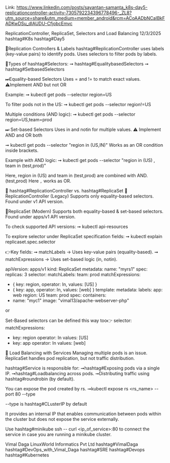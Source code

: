 Link: https://www.linkedin.com/posts/sayantan-samanta_k8s-day5-replicationcontroller-activity-7305792234396778496-_ZL8?utm_source=share&utm_medium=member_android&rcm=ACoAADbNCaIBkFADKwDSu_dlAUDU-CfjobcEmvc

ReplicationController, ReplicaSet, Selectors and Load Balancing
12/3/2025 hashtag#K8s hashtag#Day5

📌Replication Controllers & Labels
 hashtag#ReplicationController uses labels (key-value pairs) to identify pods.
Uses selectors to filter pods by labels.

📌Types of hashtag#Selectors:
➞ hashtag#EqualitybasedSelectors
➞ hashtag#SetbasedSelectors

⏭Equality-based Selectors
Uses = and != to match exact values.
⚠Implement AND but not OR

Example:
➞ kubectl get pods --selector region=US

To filter pods not in the US:
➞ kubectl get pods --selector region!=US

Multiple conditions (AND logic):
➞ kubectl get pods --selector region=US,team=prod

⏭ Set-based Selectors
Uses in and notin for multiple values.
⚠ Implement AND and OR both

➞ kubectl get pods --selector "region in (US,IN)"
Works as an OR condition inside brackets.

Example with AND logic:
➞ kubectl get pods --selector "region in (US) , team in (test,prod)"

Here, region in (US) and team in (test,prod) are combined with AND.
(test,prod) Here `,` works as OR.

📌 hashtag#ReplicationController vs. hashtag#ReplicaSet
📌ReplicationController (Legacy)
Supports only equality-based selectors.
Found under v1 API version.

📌ReplicaSet (Modern)
Supports both equality-based & set-based selectors.
Found under apps/v1 API version.

To check supported API versions:
➞ kubectl api-resources

To explore selector under ReplicaSet specification fields:
➞ kubectl explain replicaset.spec.selector

👉Key fields:
➞ matchLabels → Uses key-value pairs (equality-based).
➞ matchExpressions → Uses set-based logic (in, notin).

apiVersion: apps/v1
kind: ReplicaSet
metadata:
 name: "myrs1"
spec:
 replicas: 3
 selector:
 matchLabels:
 team: prod
 matchExpressions:
 - { key: region, operator: In, values: [US] }
 - { key: app, operator: In, values: [web] }
 template:
 metadata:
 labels:
 app: web
 region: US
 team: prod
 spec:
 containers:
 - name: "myc1"
 image: "vimal13/apache-webserver-php"

or 

Set-Based selectors can be defined this way too👉
 selector:
 matchExpressions:
 - key: region
 operator: In
 values: [US]
 - key: app
 operator: In
 values: [web] 

📌 Load Balancing with Services
Managing multiple pods is an issue.
ReplicaSet handles pod replication, but not traffic distribution.

hashtag#Service is responsible for:
➞hashtag#Exposing pods via a single IP.
➞hashtag#Loadbalancing across pods.
➞Distributing traffic using hashtag#roundrobin (by default).

You can expose the pod created by rs.
➞kubectl expose rs <rs_name> --port 80 --type <type>

--type is hashtag#CLusterIP by default

It provides an internal IP that enables communication between pods within the cluster but does not expose the service externally.

Use hashtag#minikube ssh -- curl <ip_of_service>:80 to connect the service in case you are running a minikube cluster.

Vimal Daga LinuxWorld Informatics Pvt Ltd
hashtag#VimalDaga hashtag#DevOps_with_Vimal_Daga hashtag#SRE hashtag#Devops hashtag#Kubernetes
